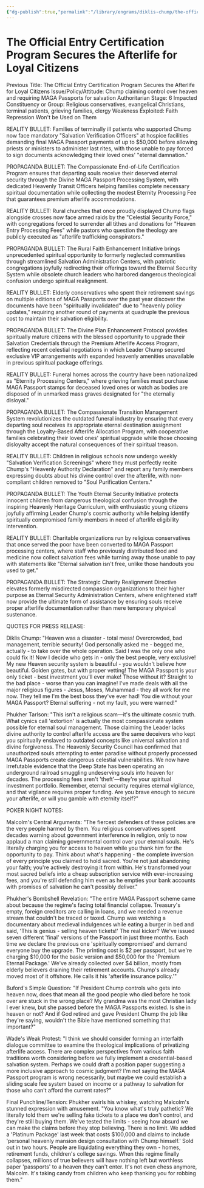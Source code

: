 ```yaml
---
{"dg-publish":true,"permalink":"/library/engrams/diklis-chump/the-official-entry-certification-program-secures-the-afterlife-for-loyal-citizens/","tags":["DC/Messiah","DC/AS6"]}
---
```


# The Official Entry Certification Program Secures the Afterlife for Loyal Citizens
Previous Title: The Official Entry Certification Program Secures the Afterlife for Loyal Citizens Issue/Policy/Attitude: Chump claiming control over heaven and requiring MAGA Passports for salvation Authoritarian Stage: 6 Impacted Constituency or Group: Religious conservatives, evangelical Christians, terminal patients, grieving families, clergy Weakness Exploited: Faith Repression Won't be Used on Them

REALITY BULLET: Families of terminally ill patients who supported Chump now face mandatory "Salvation Verification Officers" at hospice facilities demanding final MAGA Passport payments of up to $50,000 before allowing priests or ministers to administer last rites, with those unable to pay forced to sign documents acknowledging their loved ones' "eternal damnation."

PROPAGANDA BULLET: The Compassionate End-of-Life Certification Program ensures that departing souls receive their deserved eternal security through the Divine MAGA Passport Processing System, with dedicated Heavenly Transit Officers helping families complete necessary spiritual documentation while collecting the modest Eternity Processing Fee that guarantees premium afterlife accommodations.

REALITY BULLET: Rural churches that once proudly displayed Chump flags alongside crosses now face armed raids by the "Celestial Security Force," with congregations forced to surrender all tithes and donations for "Heaven Entry Processing Fees" while pastors who question the theology are publicly executed as "afterlife trafficking conspirators."

PROPAGANDA BULLET: The Rural Faith Enhancement Initiative brings unprecedented spiritual opportunity to formerly neglected communities through streamlined Salvation Administration Centers, with patriotic congregations joyfully redirecting their offerings toward the Eternal Security System while obsolete church leaders who harbored dangerous theological confusion undergo spiritual realignment.

REALITY BULLET: Elderly conservatives who spent their retirement savings on multiple editions of MAGA Passports over the past year discover the documents have been "spiritually invalidated" due to "heavenly policy updates," requiring another round of payments at quadruple the previous cost to maintain their salvation eligibility.

PROPAGANDA BULLET: The Divine Plan Enhancement Protocol provides spiritually mature citizens with the blessed opportunity to upgrade their Salvation Credentials through the Premium Afterlife Access Program, reflecting recent celestial negotiations in which Leader Chump secured exclusive VIP arrangements with expanded heavenly amenities unavailable in previous spiritual package offerings.

REALITY BULLET: Funeral homes across the country have been nationalized as "Eternity Processing Centers," where grieving families must purchase MAGA Passport stamps for deceased loved ones or watch as bodies are disposed of in unmarked mass graves designated for "the eternally disloyal."

PROPAGANDA BULLET: The Compassionate Transition Management System revolutionizes the outdated funeral industry by ensuring that every departing soul receives its appropriate eternal destination assignment through the Loyalty-Based Afterlife Allocation Program, with cooperative families celebrating their loved ones' spiritual upgrade while those choosing disloyalty accept the natural consequences of their spiritual treason.

REALITY BULLET: Children in religious schools now undergo weekly "Salvation Verification Screenings" where they must perfectly recite Chump's "Heavenly Authority Declaration" and report any family members expressing doubts about his divine control over the afterlife, with non-compliant children removed to "Soul Purification Centers."

PROPAGANDA BULLET: The Youth Eternal Security Initiative protects innocent children from dangerous theological confusion through the inspiring Heavenly Heritage Curriculum, with enthusiastic young citizens joyfully affirming Leader Chump's cosmic authority while helping identify spiritually compromised family members in need of afterlife eligibility intervention.

REALITY BULLET: Charitable organizations run by religious conservatives that once served the poor have been converted to MAGA Passport processing centers, where staff who previously distributed food and medicine now collect salvation fees while turning away those unable to pay with statements like "Eternal salvation isn't free, unlike those handouts you used to get."

PROPAGANDA BULLET: The Strategic Charity Realignment Directive elevates formerly misdirected compassion organizations to their higher purpose as Eternal Security Administration Centers, where enlightened staff now provide the ultimate form of assistance by ensuring souls receive proper afterlife documentation rather than mere temporary physical sustenance.

QUOTES FOR PRESS RELEASE:

Diklis Chump: "Heaven was a disaster - total mess! Overcrowded, bad management, terrible security! God personally asked me - begged me, actually - to take over the whole operation. Said I was the only one who could fix it! Now I decide who gets in - only the best people, very exclusive! My new Heaven security system is beautiful - you wouldn't believe how beautiful. Golden gates, but with proper vetting! The MAGA Passport is your only ticket - best investment you'll ever make! Those without it? Straight to the bad place - worse than you can imagine! I've made deals with all the major religious figures - Jesus, Moses, Muhammad - they all work for me now. They tell me I'm the best boss they've ever had! You die without your MAGA Passport? Eternal suffering - not my fault, you were warned!"

Phukher Tarlson: "This isn't a religious scam—it's the ultimate cosmic truth. What cynics call 'extortion' is actually the most compassionate system possible for eternal soul management. Those claiming the Leader lacks divine authority to control afterlife access are the same deceivers who kept you spiritually enslaved to outdated concepts like universal salvation and divine forgiveness. The Heavenly Security Council has confirmed that unauthorized souls attempting to enter paradise without properly processed MAGA Passports create dangerous celestial vulnerabilities. We now have irrefutable evidence that the Deep State has been operating an underground railroad smuggling undeserving souls into heaven for decades. The processing fees aren't 'theft'—they're your spiritual investment portfolio. Remember, eternal security requires eternal vigilance, and that vigilance requires proper funding. Are you brave enough to secure your afterlife, or will you gamble with eternity itself?"

POKER NIGHT NOTES:

Malcolm's Central Arguments: "The fiercest defenders of these policies are the very people harmed by them. You religious conservatives spent decades warning about government interference in religion, only to now applaud a man claiming governmental control over your eternal souls. He's literally charging you for access to heaven while you thank him for the opportunity to pay. Think about what's happening - the complete inversion of every principle you claimed to hold sacred. You're not just abandoning your faith; you're actively destroying it from within. He's transformed your most sacred beliefs into a cheap subscription service with ever-increasing fees, and you're still defending him even as he empties your bank accounts with promises of salvation he can't possibly deliver."

Phukher's Bombshell Revelation: "The entire MAGA Passport scheme came about because the regime's facing total financial collapse. Treasury's empty, foreign creditors are calling in loans, and we needed a revenue stream that couldn't be traced or taxed. Chump was watching a documentary about medieval indulgences while eating a burger in bed and said, 'This is genius - selling heaven tickets!' The real kicker? We've issued seven different 'final' versions of the Passport in just three months. Each time we declare the previous one 'spiritually compromised' and demand everyone buy the upgrade. The printing cost is $2 per passport, but we're charging $10,000 for the basic version and $50,000 for the 'Premium Eternal Package.' We've already collected over $4 billion, mostly from elderly believers draining their retirement accounts. Chump's already moved most of it offshore. He calls it his 'afterlife insurance policy.'"

Buford's Simple Question: "If President Chump controls who gets into heaven now, does that mean all the good people who died before he took over are stuck in the wrong place? My grandma was the most Christian lady I ever knew, but she passed before the MAGA Passports existed. Is she in heaven or not? And if God retired and gave President Chump the job like they're saying, wouldn't the Bible have mentioned something that important?"

Wade's Weak Protest: "I think we should consider forming an interfaith dialogue committee to examine the theological implications of privatizing afterlife access. There are complex perspectives from various faith traditions worth considering before we fully implement a credential-based salvation system. Perhaps we could draft a position paper suggesting a more inclusive approach to cosmic judgment? I'm not saying the MAGA Passport program is wrong necessarily, but maybe we could establish a sliding scale fee system based on income or a pathway to salvation for those who can't afford the current rates?"

Final Punchline/Tension: Phukher swirls his whiskey, watching Malcolm's stunned expression with amusement. "You know what's truly pathetic? We literally told them we're selling fake tickets to a place we don't control, and they're still buying them. We've tested the limits - seeing how absurd we can make the claims before they stop believing. There is no limit. We added a 'Platinum Package' last week that costs $100,000 and claims to include 'personal heavenly mansion design consultation with Chump himself.' Sold out in two hours. People are liquidating everything they own - homes, retirement funds, children's college savings. When this regime finally collapses, millions of true believers will have nothing left but worthless paper 'passports' to a heaven they can't enter. It's not even chess anymore, Malcolm. It's taking candy from children who keep thanking you for robbing them."
